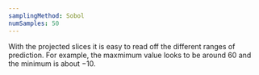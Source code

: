 ```yaml
---
samplingMethod: Sobol
numSamples: 50
---
```


With the projected slices it is easy to read off the different ranges of
prediction. For example, the maxmimum value looks to be around $60$ and the
minimum is about $-10$.

